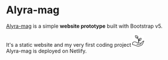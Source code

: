 # Alyra-mag

[Alyra-mag](https://9ew6x.csb.app/ "Alyra-mag website prototype") is a simple **website prototype** built with Bootstrap v5.<br><br>
It's a static website and my very first coding project ![growth](./images/growth.png)<br>
Alyra-mag is deployed on Netlify.
